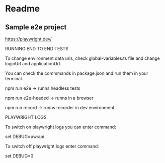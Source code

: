 # Readme

## Sample e2e project

https://playwright.dev/

RUNNING END TO END TESTS

To change environment data urls, check global-variables.ts file and change loginUrl and applicationUrl.
 
You can check the commmands in package.json and run them in your terminal.

npm run e2e -> runns headless tests

npm run e2e-headed -> runns in a browser

npm run record -> runns recorder in dev environment


PLAYWRIGHT LOGS

To switch on playwright logs you can enter command:

set DEBUG=pw:api

To switch off playwright logs enter command:

set DEBUG=0


